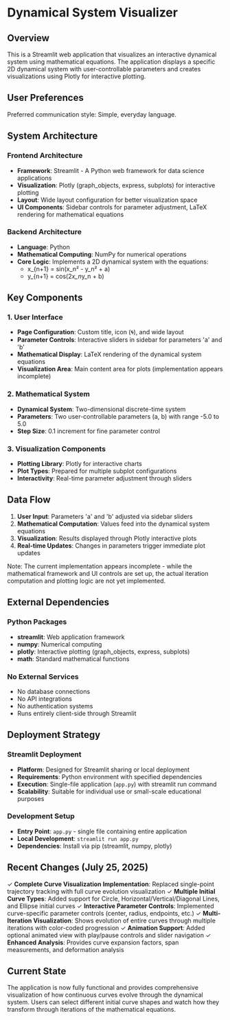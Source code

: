 # Dynamical System Visualizer

## Overview

This is a Streamlit web application that visualizes an interactive dynamical system using mathematical equations. The application displays a specific 2D dynamical system with user-controllable parameters and creates visualizations using Plotly for interactive plotting.

## User Preferences

Preferred communication style: Simple, everyday language.

## System Architecture

### Frontend Architecture
- **Framework**: Streamlit - A Python web framework for data science applications
- **Visualization**: Plotly (graph_objects, express, subplots) for interactive plotting
- **Layout**: Wide layout configuration for better visualization space
- **UI Components**: Sidebar controls for parameter adjustment, LaTeX rendering for mathematical equations

### Backend Architecture
- **Language**: Python
- **Mathematical Computing**: NumPy for numerical operations
- **Core Logic**: Implements a 2D dynamical system with the equations:
  - x_{n+1} = sin(x_n² - y_n² + a)
  - y_{n+1} = cos(2*x_n*y_n + b)

## Key Components

### 1. User Interface
- **Page Configuration**: Custom title, icon (🌀), and wide layout
- **Parameter Controls**: Interactive sliders in sidebar for parameters 'a' and 'b'
- **Mathematical Display**: LaTeX rendering of the dynamical system equations
- **Visualization Area**: Main content area for plots (implementation appears incomplete)

### 2. Mathematical System
- **Dynamical System**: Two-dimensional discrete-time system
- **Parameters**: Two user-controllable parameters (a, b) with range -5.0 to 5.0
- **Step Size**: 0.1 increment for fine parameter control

### 3. Visualization Components
- **Plotting Library**: Plotly for interactive charts
- **Plot Types**: Prepared for multiple subplot configurations
- **Interactivity**: Real-time parameter adjustment through sliders

## Data Flow

1. **User Input**: Parameters 'a' and 'b' adjusted via sidebar sliders
2. **Mathematical Computation**: Values feed into the dynamical system equations
3. **Visualization**: Results displayed through Plotly interactive plots
4. **Real-time Updates**: Changes in parameters trigger immediate plot updates

Note: The current implementation appears incomplete - while the mathematical framework and UI controls are set up, the actual iteration computation and plotting logic are not yet implemented.

## External Dependencies

### Python Packages
- **streamlit**: Web application framework
- **numpy**: Numerical computing
- **plotly**: Interactive plotting (graph_objects, express, subplots)
- **math**: Standard mathematical functions

### No External Services
- No database connections
- No API integrations
- No authentication systems
- Runs entirely client-side through Streamlit

## Deployment Strategy

### Streamlit Deployment
- **Platform**: Designed for Streamlit sharing or local deployment
- **Requirements**: Python environment with specified dependencies
- **Execution**: Single-file application (`app.py`) with streamlit run command
- **Scalability**: Suitable for individual use or small-scale educational purposes

### Development Setup
- **Entry Point**: `app.py` - single file containing entire application
- **Local Development**: `streamlit run app.py`
- **Dependencies**: Install via pip (streamlit, numpy, plotly)

## Recent Changes (July 25, 2025)

✓ **Complete Curve Visualization Implementation**: Replaced single-point trajectory tracking with full curve evolution visualization
✓ **Multiple Initial Curve Types**: Added support for Circle, Horizontal/Vertical/Diagonal Lines, and Ellipse initial curves
✓ **Interactive Parameter Controls**: Implemented curve-specific parameter controls (center, radius, endpoints, etc.)
✓ **Multi-Iteration Visualization**: Shows evolution of entire curves through multiple iterations with color-coded progression
✓ **Animation Support**: Added optional animated view with play/pause controls and slider navigation
✓ **Enhanced Analysis**: Provides curve expansion factors, span measurements, and deformation analysis

## Current State

The application is now fully functional and provides comprehensive visualization of how continuous curves evolve through the dynamical system. Users can select different initial curve shapes and watch how they transform through iterations of the mathematical equations.